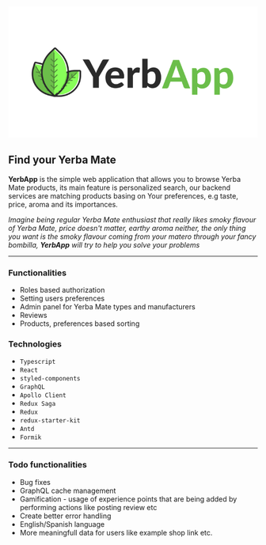 
![Yerbapp Logo](./gh.png)

## Find your Yerba Mate

**YerbApp** is the simple web application that allows you to browse Yerba Mate products, its main feature is personalized search, our backend services are matching products basing on Your preferences, e.g taste, price, aroma and its importances.

*Imagine being regular Yerba Mate enthusiast that really likes smoky flavour of Yerba Mate, price doesn't matter, earthy aroma neither, the only thing you want is the smoky flavour coming from your matero through your fancy bombilla, **YerbApp** will try to help you solve your problems*

---

### Functionalities

* Roles based authorization
* Setting users preferences
* Admin panel for Yerba Mate types and manufacturers
* Reviews
* Products, preferences based sorting
  
### Technologies

* `Typescript`
* `React`
* `styled-components`
* `GraphQL`
* `Apollo Client`
* `Redux Saga`
* `Redux`
* `redux-starter-kit`
* `Antd`
* `Formik`

---

### Todo functionalities

* Bug fixes
* GraphQL cache management
* Gamification - usage of experience points that are being added by performing actions like posting review etc
* Create better error handling
* English/Spanish language
* More meaningfull data for users like example shop link etc.
